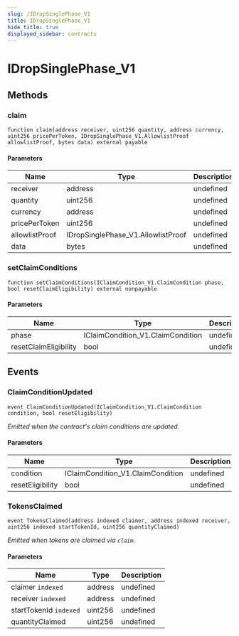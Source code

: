 ```yaml
---
slug: /IDropSinglePhase_V1
title: IDropSinglePhase_V1
hide_title: true
displayed_sidebar: contracts
---
```

# IDropSinglePhase_V1









## Methods

### claim

```solidity
function claim(address receiver, uint256 quantity, address currency, uint256 pricePerToken, IDropSinglePhase_V1.AllowlistProof allowlistProof, bytes data) external payable
```





#### Parameters

| Name | Type | Description |
|---|---|---|
| receiver | address | undefined |
| quantity | uint256 | undefined |
| currency | address | undefined |
| pricePerToken | uint256 | undefined |
| allowlistProof | IDropSinglePhase_V1.AllowlistProof | undefined |
| data | bytes | undefined |

### setClaimConditions

```solidity
function setClaimConditions(IClaimCondition_V1.ClaimCondition phase, bool resetClaimEligibility) external nonpayable
```





#### Parameters

| Name | Type | Description |
|---|---|---|
| phase | IClaimCondition_V1.ClaimCondition | undefined |
| resetClaimEligibility | bool | undefined |



## Events

### ClaimConditionUpdated

```solidity
event ClaimConditionUpdated(IClaimCondition_V1.ClaimCondition condition, bool resetEligibility)
```



*Emitted when the contract&#39;s claim conditions are updated.*

#### Parameters

| Name | Type | Description |
|---|---|---|
| condition  | IClaimCondition_V1.ClaimCondition | undefined |
| resetEligibility  | bool | undefined |

### TokensClaimed

```solidity
event TokensClaimed(address indexed claimer, address indexed receiver, uint256 indexed startTokenId, uint256 quantityClaimed)
```



*Emitted when tokens are claimed via `claim`.*

#### Parameters

| Name | Type | Description |
|---|---|---|
| claimer `indexed` | address | undefined |
| receiver `indexed` | address | undefined |
| startTokenId `indexed` | uint256 | undefined |
| quantityClaimed  | uint256 | undefined |



